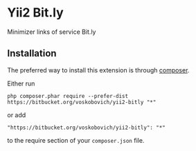 Yii2 Bit.ly
===================
Minimizer links of service Bit.ly

Installation
------------

The preferred way to install this extension is through [composer](http://getcomposer.org/download/).

Either run

```
php composer.phar require --prefer-dist https://bitbucket.org/voskobovich/yii2-bitly "*"
```

or add

```
"https://bitbucket.org/voskobovich/yii2-bitly": "*"
```

to the require section of your `composer.json` file.